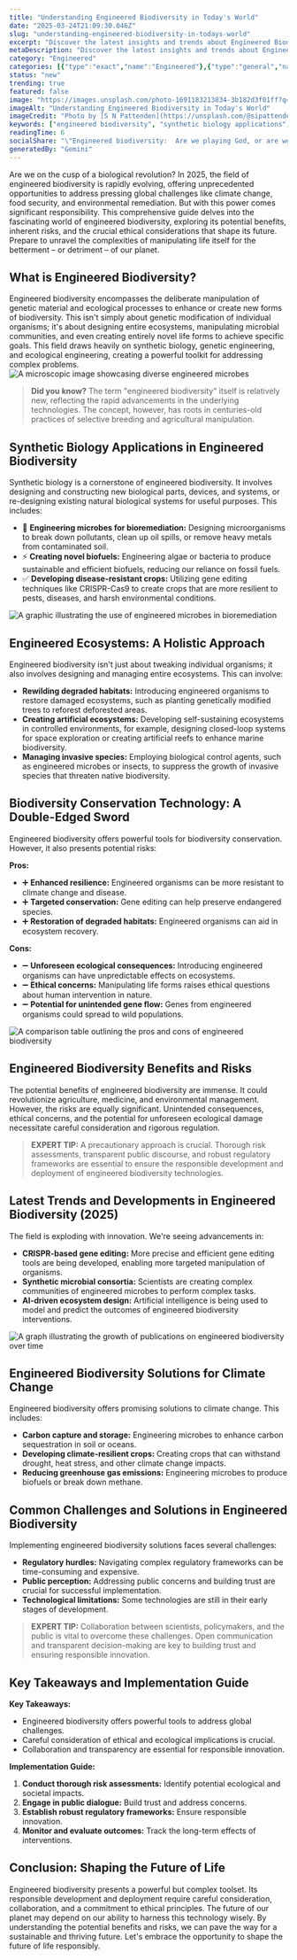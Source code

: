 ```yaml
---
title: "Understanding Engineered Biodiversity in Today's World"
date: "2025-03-24T21:09:30.046Z"
slug: "understanding-engineered-biodiversity-in-todays-world"
excerpt: "Discover the latest insights and trends about Engineered Biodiversity. This comprehensive guide covers everything you need to know about Engineered Biodiversity in 2025."
metaDescription: "Discover the latest insights and trends about Engineered Biodiversity. This comprehensive guide covers everything you need to know about Engineered Biodive..."
category: "Engineered"
categories: [{"type":"exact","name":"Engineered"},{"type":"general","name":"Environmental Science"},{"type":"medium","name":"Conservation Biology"},{"type":"specific","name":"Gene Editing"},{"type":"niche","name":"CRISPR-Cas9 Applications"}]
status: "new"
trending: true
featured: false
image: "https://images.unsplash.com/photo-1691183213834-3b182d3f01ff?q=85&w=1200&fit=max&fm=webp&auto=compress"
imageAlt: "Understanding Engineered Biodiversity in Today's World"
imageCredit: "Photo by [S N Pattenden](https://unsplash.com/@sipattenden) on Unsplash"
keywords: ["engineered biodiversity", "synthetic biology applications", "engineered ecosystems", "biodiversity conservation technology", "genetic engineering for biodiversity", "buy engineered microbes", "engineered biodiversity benefits", "risks of engineered biodiversity", "impact of synthetic biology on ecosystems", "engineered biodiversity solutions for climate change"]
readingTime: 6
socialShare: "\"Engineered biodiversity:  Are we playing God, or are we simply fulfilling our role as stewards of the planet? The answer lies in responsible innovation.\""
generatedBy: "Gemini"
---
```




Are we on the cusp of a biological revolution?  In 2025, the field of engineered biodiversity is rapidly evolving, offering unprecedented opportunities to address pressing global challenges like climate change, food security, and environmental remediation. But with this power comes significant responsibility. This comprehensive guide delves into the fascinating world of engineered biodiversity, exploring its potential benefits, inherent risks, and the crucial ethical considerations that shape its future.  Prepare to unravel the complexities of manipulating life itself for the betterment – or detriment – of our planet.

## What is Engineered Biodiversity?

Engineered biodiversity encompasses the deliberate manipulation of genetic material and ecological processes to enhance or create new forms of biodiversity.  This isn't simply about genetic modification of individual organisms; it's about designing entire ecosystems, manipulating microbial communities, and even creating entirely novel life forms to achieve specific goals.  This field draws heavily on synthetic biology, genetic engineering, and ecological engineering, creating a powerful toolkit for addressing complex problems. ![A microscopic image showcasing diverse engineered microbes](https://images.unsplash.com/photo-1691183213834-3b182d3f01ff?q=85&w=1200&fit=max&fm=webp&auto=compress)

> **Did you know?**  The term "engineered biodiversity" itself is relatively new, reflecting the rapid advancements in the underlying technologies.  The concept, however, has roots in centuries-old practices of selective breeding and agricultural manipulation.

## Synthetic Biology Applications in Engineered Biodiversity

Synthetic biology is a cornerstone of engineered biodiversity.  It involves designing and constructing new biological parts, devices, and systems, or re-designing existing natural biological systems for useful purposes.  This includes:

* 🔑 **Engineering microbes for bioremediation:**  Designing microorganisms to break down pollutants, clean up oil spills, or remove heavy metals from contaminated soil.
* ⚡ **Creating novel biofuels:**  Engineering algae or bacteria to produce sustainable and efficient biofuels, reducing our reliance on fossil fuels.
* ✅ **Developing disease-resistant crops:**  Utilizing gene editing techniques like CRISPR-Cas9 to create crops that are more resilient to pests, diseases, and harsh environmental conditions.

![A graphic illustrating the use of engineered microbes in bioremediation](https://images.unsplash.com/photo-1683009427470-a36fee396389?q=85&w=1200&fit=max&fm=webp&auto=compress)

## Engineered Ecosystems: A Holistic Approach

Engineered biodiversity isn't just about tweaking individual organisms; it also involves designing and managing entire ecosystems. This can involve:

* **Rewilding degraded habitats:** Introducing engineered organisms to restore damaged ecosystems, such as planting genetically modified trees to reforest deforested areas.
* **Creating artificial ecosystems:**  Developing self-sustaining ecosystems in controlled environments, for example, designing closed-loop systems for space exploration or creating artificial reefs to enhance marine biodiversity.
* **Managing invasive species:**  Employing biological control agents, such as engineered microbes or insects, to suppress the growth of invasive species that threaten native biodiversity.

## Biodiversity Conservation Technology: A Double-Edged Sword

Engineered biodiversity offers powerful tools for biodiversity conservation.  However, it also presents potential risks:

**Pros:**

* ➕ **Enhanced resilience:**  Engineered organisms can be more resistant to climate change and disease.
* ➕ **Targeted conservation:**  Gene editing can help preserve endangered species.
* ➕ **Restoration of degraded habitats:**  Engineered organisms can aid in ecosystem recovery.

**Cons:**

* ➖ **Unforeseen ecological consequences:**  Introducing engineered organisms can have unpredictable effects on ecosystems.
* ➖ **Ethical concerns:**  Manipulating life forms raises ethical questions about human intervention in nature.
* ➖ **Potential for unintended gene flow:**  Genes from engineered organisms could spread to wild populations.

![A comparison table outlining the pros and cons of engineered biodiversity](https://images.unsplash.com/photo-1682687981922-7b55dbb30892?q=85&w=1200&fit=max&fm=webp&auto=compress)

## Engineered Biodiversity Benefits and Risks

The potential benefits of engineered biodiversity are immense. It could revolutionize agriculture, medicine, and environmental management.  However, the risks are equally significant. Unintended consequences, ethical concerns, and the potential for unforeseen ecological damage necessitate careful consideration and rigorous regulation.

> **EXPERT TIP:**  A precautionary approach is crucial.  Thorough risk assessments, transparent public discourse, and robust regulatory frameworks are essential to ensure the responsible development and deployment of engineered biodiversity technologies.

## Latest Trends and Developments in Engineered Biodiversity (2025)

The field is exploding with innovation.  We're seeing advancements in:

* **CRISPR-based gene editing:**  More precise and efficient gene editing tools are being developed, enabling more targeted manipulation of organisms.
* **Synthetic microbial consortia:**  Scientists are creating complex communities of engineered microbes to perform complex tasks.
* **AI-driven ecosystem design:**  Artificial intelligence is being used to model and predict the outcomes of engineered biodiversity interventions.

![A graph illustrating the growth of publications on engineered biodiversity over time](https://images.unsplash.com/photo-1682687980115-a37b56ea7271?q=85&w=1200&fit=max&fm=webp&auto=compress)

##  Engineered Biodiversity Solutions for Climate Change

Engineered biodiversity offers promising solutions to climate change.  This includes:

* **Carbon capture and storage:**  Engineering microbes to enhance carbon sequestration in soil or oceans.
* **Developing climate-resilient crops:**  Creating crops that can withstand drought, heat stress, and other climate change impacts.
* **Reducing greenhouse gas emissions:**  Engineering microbes to produce biofuels or break down methane.

## Common Challenges and Solutions in Engineered Biodiversity

Implementing engineered biodiversity solutions faces several challenges:

* **Regulatory hurdles:**  Navigating complex regulatory frameworks can be time-consuming and expensive.
* **Public perception:**  Addressing public concerns and building trust are crucial for successful implementation.
* **Technological limitations:**  Some technologies are still in their early stages of development.

> **EXPERT TIP:**  Collaboration between scientists, policymakers, and the public is vital to overcome these challenges.  Open communication and transparent decision-making are key to building trust and ensuring responsible innovation.

## Key Takeaways and Implementation Guide

**Key Takeaways:**

* Engineered biodiversity offers powerful tools to address global challenges.
* Careful consideration of ethical and ecological implications is crucial.
* Collaboration and transparency are essential for responsible innovation.

**Implementation Guide:**

1. **Conduct thorough risk assessments:** Identify potential ecological and societal impacts.
2. **Engage in public dialogue:**  Build trust and address concerns.
3. **Establish robust regulatory frameworks:**  Ensure responsible innovation.
4. **Monitor and evaluate outcomes:**  Track the long-term effects of interventions.

## Conclusion:  Shaping the Future of Life

Engineered biodiversity presents a powerful but complex toolset.  Its responsible development and deployment require careful consideration, collaboration, and a commitment to ethical principles.  The future of our planet may depend on our ability to harness this technology wisely.  By understanding the potential benefits and risks, we can pave the way for a sustainable and thriving future.  Let's embrace the opportunity to shape the future of life responsibly.

